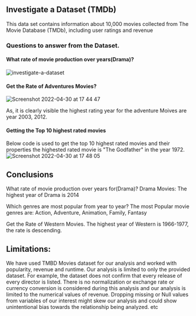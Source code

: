## Investigate a Dataset (TMDb)
This data set contains information about 10,000 movies collected from The Movie Database (TMDb), including user ratings and revenue

### Questions to answer from the Dataset.

#### What rate of movie production over years(Drama)?

![investigate-a-dataset](https://user-images.githubusercontent.com/52135942/166112317-cb58b791-21c3-455f-a6d7-7a9e23261d2e.jpg)

#### Get the Rate of Adventures Movies?

![Screenshot 2022-04-30 at 17 44 47](https://user-images.githubusercontent.com/52135942/166112527-c21a2439-25d5-4759-806d-d8743959fc8e.png)

As, it is clearly visible the highest rating year for the adventure Moives are year 2003, 2012.

#### Getting the Top 10 highest rated movies
Below code is used to get the top 10 highest rated movies and their properties the highested rated movie is "The Godfather" in the year 1972.
![Screenshot 2022-04-30 at 17 48 05](https://user-images.githubusercontent.com/52135942/166112611-5550e26d-91d4-4197-a22f-4176c5b0b475.png)


## Conclusions
What rate of movie production over years for(Drama)? Drama Movies: The highest year of Drama is 2014

Which genres are most popular from year to year? The most Popular movie genres are: Action, Adventure, Animation, Family, Fantasy

Get the Rate of Western Movies. The highest year of Western is 1966-1977, the rate is descending.

## Limitations:
We have used TMBD Movies dataset for our analysis and worked with popularity, revenue and runtime. Our analysis is limited to only the provided dataset. For example, the dataset does not confirm that every release of every director is listed. There is no normalization or exchange rate or currency conversion is considered during this analysis and our analysis is limited to the numerical values of revenue. Dropping missing or Null values from variables of our interest might skew our analysis and could show unintentional bias towards the relationship being analyzed. etc

